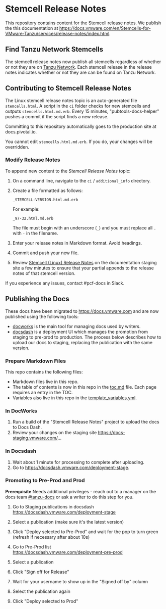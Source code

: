 # Stemcell Release Notes

This repository contains content for the Stemcell release notes. We publish the this documentation at https://docs.vmware.com/en/Stemcells-for-VMware-Tanzu/services/release-notes/index.html.


## Find Tanzu Network Stemcells

The stemcell release notes now publish all stemcells regardless of whether or not they are on
[Tanzu Network](https://network.pivotal.io/). Each stemcell release in the release
notes indicates whether or not they are can be found on Tanzu Network.

## Contributing to Stemcell Release Notes

The Linux stemcell release notes topic is an auto-generated file `stemcells.html`. A script
in the `ci` folder checks for new stemcells and outputs `stemcells.html.md.erb`. Every 15 minutes,
"pubtools-docs-helper" pushes a commit if the script finds a new release.

Committing to this repository automatically goes to the production site at docs.pivotal.io.

You cannot edit `stemcells.html.md.erb`. If you do, your changes will be overridden.

### Modify Release Notes

To append new content to the *Stemcell Release Notes* topic:

1. On a command line, navigate to the `ci` / `additional_info` directory.

1. Create a file formatted as follows:
    ```
    _STEMCELL-VERSION.html.md.erb
    ```
    For example:
    ```
    _97-32.html.md.erb
    ```
    The file must begin with an underscore (`_`) and you must replace all `.` with `-` in the
    filename.
  
1. Enter your release notes in Markdown format. Avoid headings.

1. Commit and push your new file.

1. Review [Stemcell (Linux) Release Notes](https://docs-pcf-staging.cfapps.io/platform/stemcells/stemcells.html)
    on the documentation staging site a few minutes to ensure that your partial appends to the
    release notes of that stemcell version.

If you experience any issues, contact #pcf-docs in Slack.

## Publishing the Docs

These docs have been migrated to https://docs.vmware.com and are now published using the following tools:

- [docworks](https://docworks.vmware.com/) is the main tool for managing docs used by writers.
- [docsdash](https://docsdash.vmware.com/) is a deployment UI which manages the promotion from
staging to pre-prod to production. The process below describes how to upload our docs to staging,
replacing the publication with the same version.

### Prepare Markdown Files

This repo contains the following files:

- Markdown files live in this repo.
- The table of contents is now in this repo in the [toc.md](toc.md) file. Each page requires an entry in the TOC.
- Variables also live in this repo in the [template_variables.yml](template_variables.yml).

### In DocWorks

1. Run a build of the "Stemcell Release Notes" project to upload the docs to Docs Dash.
2. Review your changes on the staging site https://docs-staging.vmware.com/...

### In Docsdash

1. Wait about 1 minute for processing to complete after uploading.
2. Go to https://docsdash.vmware.com/deployment-stage.

### Promoting to Pre-Prod and Prod

**Prerequisite** Needs additional privileges - reach out to a manager on the docs team [#tanzu-docs](https://vmware.slack.com/archives/C055V2M0H) or ask a writer to do this step for you.

1. Go to Staging publications in docsdash  
  https://docsdash.vmware.com/deployment-stage

2. Select a publication (make sure it's the latest version)

3. Click "Deploy selected to Pre-Prod" and wait for the pop to turn green (refresh if necessary after about 10s)

4. Go to Pre-Prod list  
  https://docsdash.vmware.com/deployment-pre-prod

5. Select a publication

6. Click "Sign off for Release"

7. Wait for your username to show up in the "Signed off by" column

8. Select the publication again

9. Click "Deploy selected to Prod"

